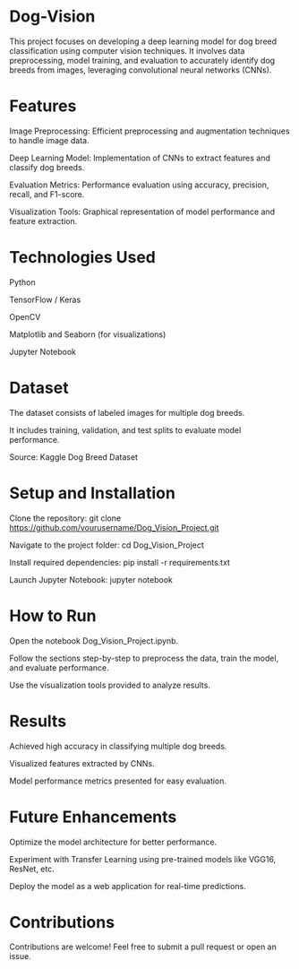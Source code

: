 # Dog-Vision

This project focuses on developing a deep learning model for dog breed classification using computer vision techniques. It involves data preprocessing, model training, and evaluation to accurately identify dog breeds from images, leveraging convolutional neural networks (CNNs).

# Features

Image Preprocessing: Efficient preprocessing and augmentation techniques to handle image data.

Deep Learning Model: Implementation of CNNs to extract features and classify dog breeds.

Evaluation Metrics: Performance evaluation using accuracy, precision, recall, and F1-score.

Visualization Tools: Graphical representation of model performance and feature extraction.

# Technologies Used

Python

TensorFlow / Keras

OpenCV

Matplotlib and Seaborn (for visualizations)

Jupyter Notebook

# Dataset

The dataset consists of labeled images for multiple dog breeds.

It includes training, validation, and test splits to evaluate model performance.

Source: Kaggle Dog Breed Dataset

# Setup and Installation

Clone the repository: git clone https://github.com/yourusername/Dog_Vision_Project.git

Navigate to the project folder: cd Dog_Vision_Project

Install required dependencies: pip install -r requirements.txt

Launch Jupyter Notebook: jupyter notebook

# How to Run

Open the notebook Dog_Vision_Project.ipynb.

Follow the sections step-by-step to preprocess the data, train the model, and evaluate performance.

Use the visualization tools provided to analyze results.

# Results

Achieved high accuracy in classifying multiple dog breeds.

Visualized features extracted by CNNs.

Model performance metrics presented for easy evaluation.

# Future Enhancements

Optimize the model architecture for better performance.

Experiment with Transfer Learning using pre-trained models like VGG16, ResNet, etc.

Deploy the model as a web application for real-time predictions.

# Contributions

Contributions are welcome! Feel free to submit a pull request or open an issue.
